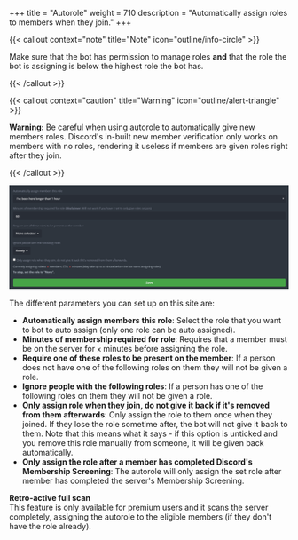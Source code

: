 +++
title = "Autorole"
weight = 710
description = "Automatically assign roles to members when they join."
+++


{{< callout context="note" title="Note" icon="outline/info-circle" >}}

Make sure that the bot has permission to manage roles **and** that the role the bot is assigning is below the highest
role the bot has.

{{< /callout >}}

{{< callout context="caution" title="Warning" icon="outline/alert-triangle" >}}

**Warning:** Be careful when using autorole to automatically give new members roles. Discord's in-built new member
verification only works on members with no roles, rendering it useless if members are given roles right after they
join.

{{< /callout >}}

![Autorole view](overview_autorole.png)

The different parameters you can set up on this site are:

- **Automatically assign members this role**: Select the role that you want to bot to auto assign (only one role can be auto assigned).
- **Minutes of membership required for role**: Requires that a member must be on the server for `x` minutes before assigning the role.
- **Require one of these roles to be present on the member**: If a person does not have one of the following roles on them they will not be given a role.
- **Ignore people with the following roles**: If a person has one of the following roles on them they will not be given a role.
- **Only assign role when they join, do not give it back if it's removed from them afterwards**: Only assign the role to them once when they joined. If they lose the role sometime after, the bot will not give it back to them. Note that this means what it says - if this option is unticked and you remove this role manually from someone, it will be given back automatically.
- **Only assign the role after a member has completed Discord's Membership Screening**: The autorole will only assign the set role after member has completed the server's Membership Screening.

**Retro-active full scan**\
This feature is only available for premium users and it scans the server completely, assigning the autorole to the eligible members (if they don't have the role already).
